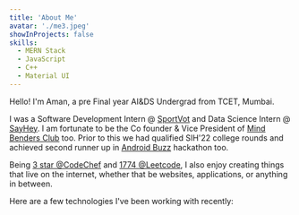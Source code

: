 ```yaml
---
title: 'About Me'
avatar: './me3.jpeg'
showInProjects: false
skills:
  - MERN Stack
  - JavaScript
  - C++
  - Material UI
---
```


Hello! I'm Aman, a pre Final year AI&DS Undergrad from TCET, Mumbai.

I was a Software Development Intern @ [SportVot](https://sportvot.com/) and Data Science Intern @ [SayHey](https://sayhey.co.in/). I am fortunate to be the Co founder & Vice President of [Mind Benders Club](https://linktr.ee/mbc_tcet) too. Prior to this we had qualified SIH'22 college rounds and achieved second runner up in [Android Buzz](https://drive.google.com/file/d/1sLscfRzEUMIbMmKu-wk8oe6A8aTNkoP2/view?usp=sharing) hackathon too.

Being [3 star @CodeChef](https://www.codechef.com/users/aman_offical) and [1774 @Leetcode](https://leetcode.com/SultanIndian/), I also enjoy creating things that live on the internet, whether that be websites, applications, or anything in between.

Here are a few technologies I've been working with recently:
